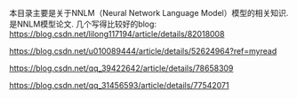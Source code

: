 本目录主要是关于NNLM（Neural Network Language Model）模型的相关知识.
<A Neural Probabilistic Language Model>是NNLM模型论文.
几个写得比较好的blog:
https://blog.csdn.net/lilong117194/article/details/82018008 

https://blog.csdn.net/u010089444/article/details/52624964?ref=myread

https://blog.csdn.net/qq_39422642/article/details/78658309

https://blog.csdn.net/qq_31456593/article/details/77542071
